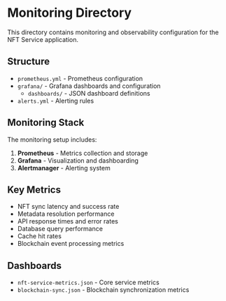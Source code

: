 # Monitoring Directory

This directory contains monitoring and observability configuration for the NFT Service application.

## Structure

- `prometheus.yml` - Prometheus configuration
- `grafana/` - Grafana dashboards and configuration
  - `dashboards/` - JSON dashboard definitions
- `alerts.yml` - Alerting rules

## Monitoring Stack

The monitoring setup includes:

1. **Prometheus** - Metrics collection and storage
2. **Grafana** - Visualization and dashboarding
3. **Alertmanager** - Alerting system

## Key Metrics

- NFT sync latency and success rate
- Metadata resolution performance
- API response times and error rates
- Database query performance
- Cache hit rates
- Blockchain event processing metrics

## Dashboards

- `nft-service-metrics.json` - Core service metrics
- `blockchain-sync.json` - Blockchain synchronization metrics